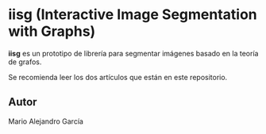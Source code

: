 # iisg (Interactive Image Segmentation with Graphs)

**iisg** es un prototipo de librería para segmentar imágenes basado en la teoría de grafos.

Se recomienda leer los dos artículos que están en este repositorio.

## Autor

Mario Alejandro García
